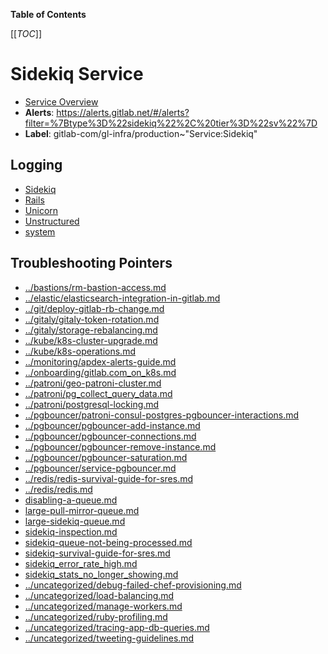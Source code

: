 <!-- MARKER: do not edit this section directly. Edit services/service-catalog.yml then run scripts/generate-docs -->

**Table of Contents**

[[_TOC_]]

#  Sidekiq Service
* [Service Overview](https://dashboards.gitlab.net/d/sidekiq-main/sidekiq-overview)
* **Alerts**: https://alerts.gitlab.net/#/alerts?filter=%7Btype%3D%22sidekiq%22%2C%20tier%3D%22sv%22%7D
* **Label**: gitlab-com/gl-infra/production~"Service:Sidekiq"

## Logging

* [Sidekiq](https://log.gprd.gitlab.net/goto/d7e4791e63d2a2b192514ac821c9f14f)
* [Rails](https://log.gprd.gitlab.net/goto/86fbcd537588abef69339a352ef81d72)
* [Unicorn](https://log.gprd.gitlab.net/goto/c87a39cf228c45ed8691c855aa583170)
* [Unstructured](https://console.cloud.google.com/logs/viewer?project=gitlab-production&interval=PT1H&resource=gce_instance&advancedFilter=jsonPayload.hostname%3A%22sidekiq%22%0Alabels.tag%3D%22unstructured.production%22&customFacets=labels.%22compute.googleapis.com%2Fresource_name%22)
* [system](https://log.gprd.gitlab.net/goto/72d0f3fdfd8db18db9800cc04d8b6f55)

## Troubleshooting Pointers

* [../bastions/rm-bastion-access.md](../bastions/rm-bastion-access.md)
* [../elastic/elasticsearch-integration-in-gitlab.md](../elastic/elasticsearch-integration-in-gitlab.md)
* [../git/deploy-gitlab-rb-change.md](../git/deploy-gitlab-rb-change.md)
* [../gitaly/gitaly-token-rotation.md](../gitaly/gitaly-token-rotation.md)
* [../gitaly/storage-rebalancing.md](../gitaly/storage-rebalancing.md)
* [../kube/k8s-cluster-upgrade.md](../kube/k8s-cluster-upgrade.md)
* [../kube/k8s-operations.md](../kube/k8s-operations.md)
* [../monitoring/apdex-alerts-guide.md](../monitoring/apdex-alerts-guide.md)
* [../onboarding/gitlab.com_on_k8s.md](../onboarding/gitlab.com_on_k8s.md)
* [../patroni/geo-patroni-cluster.md](../patroni/geo-patroni-cluster.md)
* [../patroni/pg_collect_query_data.md](../patroni/pg_collect_query_data.md)
* [../patroni/postgresql-locking.md](../patroni/postgresql-locking.md)
* [../pgbouncer/patroni-consul-postgres-pgbouncer-interactions.md](../pgbouncer/patroni-consul-postgres-pgbouncer-interactions.md)
* [../pgbouncer/pgbouncer-add-instance.md](../pgbouncer/pgbouncer-add-instance.md)
* [../pgbouncer/pgbouncer-connections.md](../pgbouncer/pgbouncer-connections.md)
* [../pgbouncer/pgbouncer-remove-instance.md](../pgbouncer/pgbouncer-remove-instance.md)
* [../pgbouncer/pgbouncer-saturation.md](../pgbouncer/pgbouncer-saturation.md)
* [../pgbouncer/service-pgbouncer.md](../pgbouncer/service-pgbouncer.md)
* [../redis/redis-survival-guide-for-sres.md](../redis/redis-survival-guide-for-sres.md)
* [../redis/redis.md](../redis/redis.md)
* [disabling-a-queue.md](disabling-a-queue.md)
* [large-pull-mirror-queue.md](large-pull-mirror-queue.md)
* [large-sidekiq-queue.md](large-sidekiq-queue.md)
* [sidekiq-inspection.md](sidekiq-inspection.md)
* [sidekiq-queue-not-being-processed.md](sidekiq-queue-not-being-processed.md)
* [sidekiq-survival-guide-for-sres.md](sidekiq-survival-guide-for-sres.md)
* [sidekiq_error_rate_high.md](sidekiq_error_rate_high.md)
* [sidekiq_stats_no_longer_showing.md](sidekiq_stats_no_longer_showing.md)
* [../uncategorized/debug-failed-chef-provisioning.md](../uncategorized/debug-failed-chef-provisioning.md)
* [../uncategorized/load-balancing.md](../uncategorized/load-balancing.md)
* [../uncategorized/manage-workers.md](../uncategorized/manage-workers.md)
* [../uncategorized/ruby-profiling.md](../uncategorized/ruby-profiling.md)
* [../uncategorized/tracing-app-db-queries.md](../uncategorized/tracing-app-db-queries.md)
* [../uncategorized/tweeting-guidelines.md](../uncategorized/tweeting-guidelines.md)
<!-- END_MARKER -->


<!-- ## Summary -->

<!-- ## Architecture -->

<!-- ## Performance -->

<!-- ## Scalability -->

<!-- ## Availability -->

<!-- ## Durability -->

<!-- ## Security/Compliance -->

<!-- ## Monitoring/Alerting -->

<!-- ## Links to further Documentation -->
